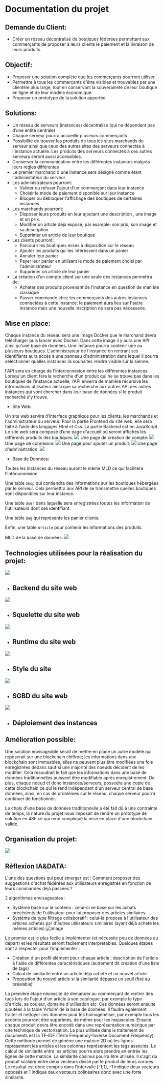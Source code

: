 # Documentation du projet

## Demande du Client:
* Créer un réseau décentralisé de boutiques fédérées permettant aux commerçants de proposer à leurs clients le paiement et la livraison de leurs produits.

## Objectif:
* Proposer une solution complète que les commerçants pourront utiliser.
* Permettre à tous les commerçants d'être visibles et trouvables par une clientèle plus large, tout en conservant la souveraineté de leur boutique en ligne et de leur modèle économique.
* Proposer un prototype de la solution apportée

## Solutions:
* Un réseau de serveurs (instances) décentralisé (qui ne dépendent pas d’une entité centrale)
* Chaque serveur pourra accueillir plusieurs commerçants
* Possibilité de trouver les produits de tous les sites marchands du serveur ainsi que ceux des autres sites des serveurs connectés à l'instance actuelle. Les produits des serveurs connectés à ces autres serveurs seront aussi accessibles.
* Conserver la communication entre les différentes instances malgrès leurs règles différentes
* Le premier marchand d'une instance sera désigné comme étant l'administateur du serveur
* Les administrateurs pourront:
    * Valider ou refuser l'ajout d'un commerçant dans leur instance
    * Choisir le mode de paiement disponible sur leur instance
    * Bloquer ou débloquer l'affichage des boutiques de certaines instances
* Les marchands pourront:
    * Disposer leurs produits en leur ajoutant une description , une image et un prix.
    * Modifier un article deja exposé, par example: son prix, son image et sa description
    * Supprimer un article de leur boutique
* Les clients pourront:
    * Parcourir les boutiques mises à disposition sur le réseau
    * Ajouter les produits qui les intéressent dans un panier
    * Annuler leur panier
    * Payer leur panier en utilisant le mode de paiement choisi par l'administrateur
    * Supprimer un article de leur panier
* La création d’un compte client sur une seule des instances permettra de:
    * Acheter des produits provenant de l'instance en question de manière classique
    * Passer commande chez les commerçants des autres instances connectées à cette instance; le paiement aura lieu sur l'autre instance mais une nouvelle inscription ne sera pas nécessaire.

## Mise en place:

Chaque instance du réseau sera une image Docker que le marchand devra télécharger puis lancer avec Docker. Dans cette image il y aura une API ainsi qu'une base de données. Une instance pourra contenir une ou plusieurs boutiques.
L'administrateur de l'instance en rentrant ses identifiants aura accès à une panneau d'administration dans lequel il pourra séléctionner quelles instances ils souhaites rendre visible sur la sienne.

l'API sera en charge de l'interconnexion entre les différentes instances. Lorsqu'un client fera la recherche d'un produit qui ne se trouve pas dans les boutiques de l'instance actuelle, l'API enverra de manière récursive les informations utilisateur ainsi que sa recherche aux autres API des autres instances qui vont chercher dans leur base de données si le produit recherché s'y trouve.

* Site Web:

Un site web servira d'interface graphique pour les clients, les marchands et l'administrateur du serveur.
Pour la partie Frontend du site web, elle sera faite à l’aide des langages Html et Css.
La partie Backend est en JavaScript.
Le site web sera composé d’une page d'accueil où seront affichés les différents produits des boutiques.
![](/image/Screenshot%20from%202023-02-06%2013-55-08.png)
Une page de création de compte:
![](/image/Screenshot%20from%202023-02-06%2014-10-14.png)
Une page de connexion:
![](/image/Screenshot%20from%202023-02-06%2014-13-30.png)
Une page pour ajouter un produit:
![](/image/Screenshot%20from%202023-02-06%2014-35-39.png)
Une page d’administration:
![](/image/Screenshot%20from%202023-02-06%2015-39-13.png)

* Base de Données:

Toutes les instances du réseau auront le même MLD ce qui facilitera l'interconnexion.

Une table `Shop` qui contiendra des informations sur les boutiques hébergées par le serveur. Cela permettra aux API de se transmettre quelles boutiques sont disponibles sur leur instance.

Une table `User` dans laquelle sera enregistrées toutes les information de l'utilisateurs dont ses identifiant.

Une table `Bag` qui reprèsente les panier clients.

Enfin, une table `Article` pour contenir les informations des produits. 

MLD de la base de données:
![](/image/drawSQL-chall48h-export-2023-02-073.png)

## Technologies utilisées pour la réalisation du projet:

![](/image/js-logo.png)

* ## Backend du site web

![](/image/732212.png)

* ## Squelette du site web 

![](/image/logo.svg)

* ## Runtime du site web

![](/image/CSS3_logo_and_wordmark.svg.png)

* ## Style du site

![](/image/elephant.png)

* ## SGBD du site web

![](/image/Docker-Logo-White-RGB_Horizontal-730x189-1.png.webp)

* ## Déploiement des instances

## Amélioration possible:

Une solution envisageable serait de mettre en place un autre modèle qui reposerait sur une blockchain chiffrée; les informations dans une blockchain sont immuables, elles ne peuvent plus être modifiées une fois enregistrées dedans sauf si une majorité des noeuds décident de les modifier. Cela resoudrait le fait que les informations dans une base de données traditionnelles puissent être modifiable après enregistrement. De plus, chaque noeud et donc instances/serveurs, possedra une copie de cette blockchain ce qui le rend indépendant d'un serveur central de base données, ainsi, en cas de problèmes sur le réseau, chaque serveur pourra continuer de fonctionner.

Le choix d'une base de données traditionnelle a été fait dû à une contrainte de temps, la nature du projet nous imposait de rendre un prototype de solution en 48h ce qui rend compliqué la mise en place d'une blockchain valide.

## Organisation du projet:
![](/image/Screenshot%20from%202023-02-06%2011-21-39.png)

## Réflexion IA&DATA:

L'une des questions qui peut émerger est : Comment proposer des suggestions d'achat fédérées aux utilisateurs enregistrés en fonction de leurs commandes déjà passées ?

2 algorithmes envisageables :
* Système basé sur le contenu : celui-ci se base sur les achats précédents de l'utilisateur pour lui proposer des articles similaires
* Système de type filtrage collaboratif : celui-là propose à l'utilisateur des articles achetés par d'autres utilisateurs similaires (ayant déjà acheté les mêmes articles) 
![image](/image/IA.png)

Le premier est le plus facile à implémenter (et nécessite peu de données au départ) et les résultats seront facilement interprétables. Quelques étapes sont à respecter pour l'implémenter :
* Création d'un profil élément pour chaque article : description de l'article à l'aide de différentes caractéristiques (autrement dit création d'une liste de tags)
* Calcul de similarité entre un article déjà acheté et un nouvel article
* Proposition du nouvel article si la similarité dépasse un seuil (fixé au préalable)

La première étape nécessite de demander au commerçant de rentrer des tags lors de l'ajout d'un article à son catalogue, par exemple le type d'article, sa couleur, domaine d'utilisation etc. Ces données seront ensuite ajoutées à la table 'Article' de la base de données. Il faudra également traiter et nettoyer ces données pour les homogénéiser, par exemple tous les accents pourront être supprimés, de même pour les majuscules.
Ensuite chaque produit devra être encodé dans une représentation numérique par une technique de vectorisation. La plus utilisée dans le traitement de documents est la TF-IDF (Term Frequency-Inverse Document Frequency). Cette méthode permet de générer une matrice 2D où les lignes représentent les articles et les colonnes représentent les tags associés. 
Le calcul de similarité entre les articles pourra alors prendre en entrée les lignes de cette matrice. La similarité cosinus pourra être utilisée. Il s'agit du produit scalaire entre deux vecteurs divisé par le produit de leurs normes. Le résultat est donc compris dans l'intervalle [-1;1], -1 indique deux vecteurs opposés et 1 indique deux vecteurs colinéaires donc avec une forte similarité.
